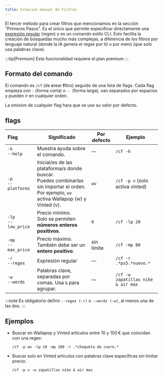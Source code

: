 ```yaml
---
title: Creacion manual de filtros
---
```


El tercer método para crear filtros que mencionamos en la sección "Primeros Pasos". Es el único que permite especificar directamente una [expresión regular](https://es.wikipedia.org/wiki/Expresi%C3%B3n_regular) (regex) y es un comando estilo CLI. Esto facilita la creación de búsquedas mucho más complejas, a diferencia de los filtros por lenguaje natural (donde la IA genera el regex por ti) o por menú (que solo usa palabras clave).

:::tip[Premium]
Esta funcionalidad requiere el plan premium
:::

## Formato del comando
El comando es `/cf` (de **c**rear **f**iltro) seguido de una lista de flags.
Cada flag empieza con `-` (forma corta) o `--` (forma larga), van separados por espacios y pueden ir en cualquier orden.

La omision de cualquier flag hara que se use su valor por defecto.

## flags
| Flag&nbsp;&nbsp;&nbsp;&nbsp;&nbsp;&nbsp;&nbsp;&nbsp;&nbsp;&nbsp;&nbsp; | Significado                                                                                     | Por defecto | Ejemplo                            |
| ---------------------- | ----------------------------------------------------------------------------------------------------------------------------------------------- | ----------- | ---------------------------------- |
| `-h`<br>`--help`       | Muestra ayuda sobre el comando.                                                                                                                 | —           | `/cf -h`                           |
| `-p`<br>`--platforms`  | Inicial/es de las plataforma/s donde buscar. <br> Puedes combinarlas sin importar el orden. Por ejemplo, `wv` activa Wallapop (w) y Vinted (v). | `wv`        | `/cf -p v` (solo activa vinted)    |
| `-lp`<br>`--low_price` | Precio mínimo. <br> Solo se permiten **números enteros positivos**.                                                                             | `0`         | `/cf -lp 20`                       |
| `-mp`<br>`--max_price` | Precio máximo. <br> También debe ser un **entero positivo**.                                                                                    | sin límite  | `/cf -mp 80`                       |
| `-r`<br>`--regex`      | Expresión regular                                                                                                                               | —           | `/cf -r .*ps5.*nuevo.*`            |
| `-w`<br>`--words`      | Palabras clave, separadas por comas. Usa `&` para agrupar.                                                                                      | —           | `/cf -w zapatillas nike & air max` |

:::note
Es obligatorio definir `--regex (-r)` o `--words (-w)`, al menos una de las dos.
:::

## Ejemplos
* Buscar en Wallapop y Vinted artículos entre 10 y 100 € que coincidan con una regex:

  ```/cf -p wv -lp 10 -mp 100 -r .*chaqueta de cuero.*```

* Buscar solo en Vinted artículos con palabras clave específicas sin limitar precio:

  ```/cf -p v -w zapatillas nike & air max```
